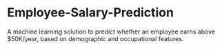 # Employee-Salary-Prediction
A machine learning solution to predict whether an employee earns above $50K/year, based on demographic and occupational features.
